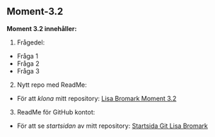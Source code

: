 ## Moment-3.2

**Moment 3.2 innehåller:**
1. Frågedel:
- Fråga 1
- Fråga 2
- Fråga 3
2. Nytt repo med ReadMe:
- För att _klona_ mitt repository: 
[Lisa Bromark Moment 3.2](https://github.com/lisabromark/Moment-3.2.git)
3. ReadMe för GitHub kontot:
- För att se _startsidan_ av mitt repository:
[Startsida Git Lisa Bromark](https://github.com/lisabromark)

  
